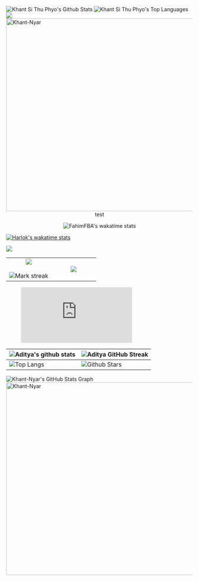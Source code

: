 <img alt="Khant Si Thu Phyo's Github Stats" src="https://github-readme-stats.vercel.app/api?username=Khant-Nyar&amp;show_icons=true&amp;count_private=true&amp;theme=react&amp;hide_border=true&amp;bg_color=0D1117">

<img alt="Khant Si Thu Phyo's Top Languages" src="https://github-readme-stats.vercel.app/api/top-langs/?username=Khant-Nyar&amp;langs_count=8&amp;count_private=true&amp;layout=compact&amp;theme=react&amp;hide_border=true&amp;bg_color=0D1117">

<img src="https://github-readme-streak-stats.herokuapp.com?user=Khant-Nyar&amp;theme=black-ice&amp;hide_border=true&amp;date_format=M%20j%5B%2C%20Y%5D">

<img src="https://github-profile-summary-cards.vercel.app/api/cards/profile-details?username=Khant-Nyar&amp;theme=dracula&amp;hide_border=true" width="520" alt="Khant-Nyar">


<div align="center">
    test
    <p><img src="https://github-readme-stats.vercel.app/api/wakatime?username=@KhantNyar&amp;layout=compact&amp;theme=synthwave&amp;v=2"
            data-origin="https://github-readme-stats.vercel.app/api/wakatime?username=@KhantNyar&amp;layout=compact&amp;theme=synthwave&amp;v=2"
            alt="FahimFBA's wakatime stats"></p>
</div>

[![Harlok's wakatime stats](https://github-readme-stats.vercel.app/api/wakatime?username=@KhantNyar)](https://github.com/anuraghazra/github-readme-stats)

<picture>
    <source srcset="https://github-readme-stats.vercel.app/api?username=Khant-Nyar&show_icons=true&theme=dark"
        media="(prefers-color-scheme: dark)" />
    <source srcset="https://github-readme-stats.vercel.app/api?username=Khant-Nyar&show_icons=true"
        media="(prefers-color-scheme: light), (prefers-color-scheme: no-preference)" />
    <img src="https://github-readme-stats.vercel.app/api?username=Khant-Nyar&show_icons=true" />
</picture>

<table border="0" align="center">
    <tbody>
        <tr border="0">
            <td width="50%" align="center">
                <img align="center"
                    src="https://github-readme-stats.vercel.app/api?username=Khant-Nyar&amp;theme=cobalt&amp;show_icons=true&amp;count_private=true">
                <br><br>
                <img title="🔥 Get streak stats for your profile at git.io/streak-stats" alt="Mark streak"
                    src="https://github-readme-streak-stats.herokuapp.com/?user=Khant-Nyar&amp;theme=dark&amp;hide_border=true">
            </td>
            <td width="50%" align="center">
                <img align="center"
                    src="https://github-readme-stats.anuraghazra1.vercel.app/api/top-langs/?username=Khant-Nyar&amp;theme=dark&amp;hide_border=true&amp;no-bg=true&amp;no-frame=true&amp;langs_count=10">
            </td>
        </tr>
    </tbody>
</table>

<figure><embed src="https://wakatime.com/share/@KhantNyar/0f2bfbd9-b12c-44dd-8023-8eb35d00a310.svg"></embed></figure>

<table>
    <thead>
        <tr>
            <th><img src="https://github-readme-stats.vercel.app/api?username=Aditya664&amp;show_icons=true&amp;theme=tokyonight"
                    data-origin="https://github-readme-stats.vercel.app/api?username=Aditya664&amp;show_icons=true&amp;theme=tokyonight"
                    alt="Aditya's github stats"></th>
            <th><img src="https://github-readme-streak-stats.herokuapp.com/?user=Aditya664&amp;theme=tokyonight"
                    data-origin="https://github-readme-streak-stats.herokuapp.com/?user=Aditya664&amp;theme=tokyonight"
                    alt="Aditya GitHub Streak"></th>
        </tr>
    </thead>
    <tbody>
        <tr>
            <td><img src="https://github-readme-stats.vercel.app/api/top-langs/?username=Aditya664&amp;theme=tokyonight"
                    data-origin="https://github-readme-stats.vercel.app/api/top-langs/?username=Aditya664&amp;theme=tokyonight"
                    alt="Top Langs"></td>
            <td><img src="https://github-readme-stats.vercel.app/api?username=Aditya664&amp;show_icons=true&amp;locale=en&amp;count_private=true&amp;hide_rank=true&amp;custom_title=My%20GitHub%20Stats&amp;disable_animations=true&amp;theme=tokyonight"
                    data-origin="https://github-readme-stats.vercel.app/api?username=Aditya664&amp;show_icons=true&amp;locale=en&amp;count_private=true&amp;hide_rank=true&amp;custom_title=My%20GitHub%20Stats&amp;disable_animations=true&amp;theme=tokyonight"
                    alt="Github Stars"></td>
        </tr>
    </tbody>
</table>

<img align="center" src="https://github-profile-summary-cards.vercel.app/api/cards/profile-details?username=Khant-Nyar&amp;theme=gruvbox&amp;hide_border=true)](https://github.com/Khant-Nyar" alt="Khant-Nyar's GitHub Stats Graph">


<img src="https://github-profile-summary-cards.vercel.app/api/cards/profile-details?username=Khant-Nyar&amp;theme=dracula&amp;hide_border=true" width="520" alt="Khant-Nyar">